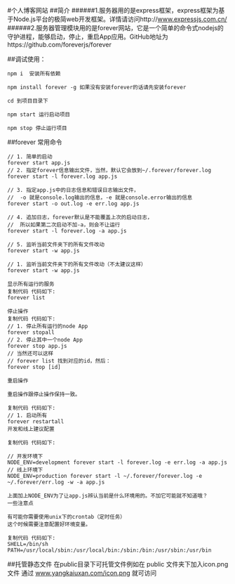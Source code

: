 #个人博客网站
##简介
######1.服务器用的是express框架，express框架为基于Node.js平台的极简web开发框架。详情请访问http://www.expressjs.com.cn/
######2.服务器管理模块用的是forever网站，它是一个简单的命令式nodejs的守护进程，能够启动，停止，重启App应用。GitHub地址为https://github.com/foreverjs/forever

##调试使用：
```
npm i  安装所有依赖
```
```
npm install forever -g 如果没有安装forever的话请先安装forever
```
```
cd 到项目目录下

npm start 运行启动项目

npm stop 停止运行项目
```
	  
##forever 常用命令

	// 1. 简单的启动
	forever start app.js
	// 2. 指定forever信息输出文件，当然，默认它会放到~/.forever/forever.log
	forever start -l forever.log app.js
	
	// 3. 指定app.js中的日志信息和错误日志输出文件，
	//  -o 就是console.log输出的信息，-e 就是console.error输出的信息
	forever start -o out.log -e err.log app.js
	
	// 4. 追加日志，forever默认是不能覆盖上次的启动日志，
	//  所以如果第二次启动不加-a，则会不让运行
	forever start -l forever.log -a app.js
	
	// 5. 监听当前文件夹下的所有文件改动
	forever start -w app.js
	
	// 1. 监听当前文件夹下的所有文件改动（不太建议这样）
	forever start -w app.js
	
	显示所有运行的服务
	复制代码 代码如下:
	forever list
	
	停止操作
	复制代码 代码如下:
	// 1. 停止所有运行的node App
	forever stopall
	// 2. 停止其中一个node App
	forever stop app.js
	// 当然还可以这样
	// forever list 找到对应的id，然后：
	forever stop [id]

	重启操作
	
	重启操作跟停止操作保持一致。
	
	复制代码 代码如下:
	// 1. 启动所有
	forever restartall
	开发和线上建议配置
	
	复制代码 代码如下:
	
	// 开发环境下
	NODE_ENV=development forever start -l forever.log -e err.log -a app.js
	// 线上环境下
	NODE_ENV=production forever start -l ~/.forever/forever.log -e ~/.forever/err.log -w -a app.js
	
	上面加上NODE_ENV为了让app.js辨认当前是什么环境用的。不加它可能就不知道哦？
	一些注意点
	
	有可能你需要使用unix下的crontab（定时任务）
	这个时候需要注意配置好环境变量。
	
	复制代码 代码如下:
	SHELL=/bin/sh
	PATH=/usr/local/sbin:/usr/local/bin:/sbin:/bin:/usr/sbin:/usr/bin
##托管静态文件
	在public目录下可托管文件例如在 public 文件夹下加入icon.png 文件 通过 www.yangkaiuxan.com/icon.png 就可访问